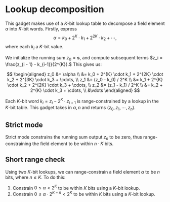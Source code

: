 # Lookup decomposition
This gadget makes use of a $K$-bit lookup table to decompose a field element $\alpha$ into $K$-bit words. Firstly, express $$\alpha = k_0 + 2^{K} \cdot k_1 + 2^{2K} \cdot k_2 + \cdots,$$ where each $k_i$ a $K$-bit value.

We initialize the running sum $z_0 = \mathbf{s},$ and compute subsequent terms $z_i = \frac{z_{i - 1} - k_{i-1}}{2^{K}}.$ This gives us:

$$
\begin{aligned}
z_0 &= \alpha \\
    &= k_0 + 2^{K} \cdot k_1 + 2^{2K} \cdot k_2 +  2^{3K} \cdot k_3 + \cdots, \\
z_1 &= (z_0 - k_0) / 2^K \\
    &= k_1 + 2^{K} \cdot k_2 +  2^{2K} \cdot k_3 + \cdots, \\
z_2 &= (z_1 - k_1) / 2^K \\
    &= k_2 +  2^{K} \cdot k_3 + \cdots, \\
    &\vdots
\end{aligned}
$$

Each $K$-bit word $k_i = z_i - 2^K \cdot z_{i+1}$ is range-constrained by a lookup in the $K$-bit table. This gadget takes in $\alpha, n$ and returns $(z_0, z_1, \cdots, z_n).$

## Strict mode
Strict mode constrains the running sum output $z_{n}$ to be zero, thus range-constraining the field element to be within $n \cdot K$ bits.

## Short range check
Using two $K$-bit lookups, we can range-constrain a field element $\alpha$ to be $n$ bits, where $n \leq K.$ To do this:

1. Constrain $0 \leq \alpha < 2^K$ to be within $K$ bits using a $K$-bit lookup.
2. Constrain $0 \leq \alpha \cdot 2^{K - n} < 2^K$ to be within $K$ bits using a $K$-bit lookup.
